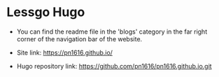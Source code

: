 # Lessgo Hugo

- You can find the readme file in the 'blogs' category in the far right corner of the navigation bar of the website.

- Site link: https://pn1616.github.io/

- Hugo repository link: https://github.com/pn1616/pn1616.github.io.git
